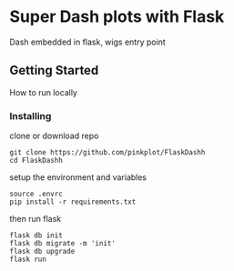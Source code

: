 # Super Dash plots with Flask

Dash embedded in flask, wigs entry point

## Getting Started

How to run locally

### Installing

clone or download repo

```
git clone https://github.com/pinkplot/FlaskDashh
cd FlaskDashh
```

setup the environment and variables

```
source .envrc
pip install -r requirements.txt

```
then run flask

```
flask db init
flask db migrate -m 'init'
flask db upgrade
flask run

```



